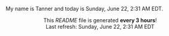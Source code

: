 My name is Tanner and today is Sunday, June 22, 2:31 AM EDT.

<p align="center">This <i>README</i> file is generated <b>every 3 hours</b>!</br>Last refresh: Sunday, June 22, 2:31 AM EDT<br /></p>
